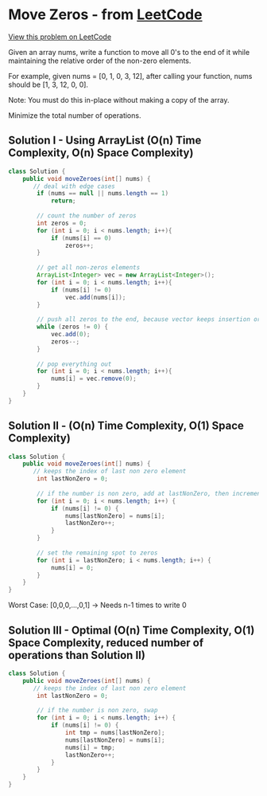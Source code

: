 # Move Zeros - from [LeetCode](https://leetcode.com)
[View this problem on LeetCode](https://leetcode.com/problems/move-zeroes/description/)

Given an array nums, write a function to move all 0's to the end of it while maintaining the relative order of the non-zero elements.

For example, given nums = [0, 1, 0, 3, 12], after calling your function, nums should be [1, 3, 12, 0, 0].

Note:
You must do this in-place without making a copy of the array.

Minimize the total number of operations.

## Solution I - Using ArrayList (O(n) Time Complexity, O(n) Space Complexity)
```java
class Solution {
    public void moveZeroes(int[] nums) {
       // deal with edge cases
        if (nums == null || nums.length == 1)
            return;
        
        // count the number of zeros
        int zeros = 0;
        for (int i = 0; i < nums.length; i++){
            if (nums[i] == 0)
                zeros++;
        }
        
        // get all non-zeros elements
        ArrayList<Integer> vec = new ArrayList<Integer>();
        for (int i = 0; i < nums.length; i++){
            if (nums[i] != 0)
                vec.add(nums[i]);
        }
        
        // push all zeros to the end, because vector keeps insertion order
        while (zeros != 0) {
            vec.add(0);
            zeros--;
        }
        
        // pop everything out
        for (int i = 0; i < nums.length; i++){
            nums[i] = vec.remove(0);
        }
    }
}
```

## Solution II - (O(n) Time Complexity, O(1) Space Complexity)
```java 
class Solution {
    public void moveZeroes(int[] nums) {
       // keeps the index of last non zero element
		int lastNonZero = 0;
		
		// if the number is non zero, add at lastNonZero, then increment lastNonZero
		for (int i = 0; i < nums.length; i++) {
			if (nums[i] != 0) {
				nums[lastNonZero] = nums[i];
				lastNonZero++;
			}
		}
		
        // set the remaining spot to zeros
		for (int i = lastNonZero; i < nums.length; i++) {
			nums[i] = 0;
		}
    }
}
```
Worst Case: [0,0,0,...,0,1] -> Needs n-1 times to write 0

## Solution III - Optimal (O(n) Time Complexity, O(1) Space Complexity, reduced number of operations than Solution II)
```java
class Solution {
    public void moveZeroes(int[] nums) {
       // keeps the index of last non zero element
		int lastNonZero = 0;
		
		// if the number is non zero, swap
		for (int i = 0; i < nums.length; i++) {
			if (nums[i] != 0) {
                int tmp = nums[lastNonZero];
				nums[lastNonZero] = nums[i];
                nums[i] = tmp;
				lastNonZero++;
			}
		}
    }
}
```